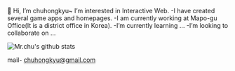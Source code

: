 👋 Hi, I’m chuhongkyu~ I’m interested in Interactive Web.
-I have created several game apps and homepages.
-I am currently working at Mapo-gu Office(It is a district office in Korea).
-I’m currently learning ...
-I’m looking to collaborate on ...

![Mr.chu's github stats](https://github-readme-stats.vercel.app/api?username=chuhongkyu&show_icons=true&theme=maroongold)

mail- chuhongkyu@gmail.com
